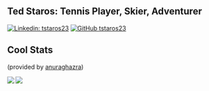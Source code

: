 ## Ted Staros: Tennis Player, Skier, Adventurer


[![Linkedin: tstaros23](https://img.shields.io/badge/-tstaros23-blue?style=round-square&logo=Linkedin&logoColor=white&link=https://www.linkedin.com/in/tstaros23/)](https://www.linkedin.com/in/tstaros23/)
[![GitHub tstaros23](https://img.shields.io/github/followers/tstaros23?label=follow&style=social)](https://github.com/tstaros23 )

## Cool Stats

(provided by [anuraghazra](https://github.com/anuraghazra/github-readme-stats))

<img align="left" src="https://github-readme-stats.vercel.app/api?username=tstaros23&show_icons=true&theme=nord&count_private=true" />
<img align="left" src="https://github-readme-stats.vercel.app/api/top-langs/?username=tstaros23&layout=compact" />
